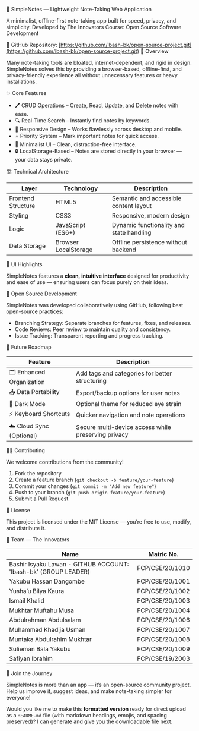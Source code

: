  📝 SimpleNotes — Lightweight Note-Taking Web Application

A minimalist, offline-first note-taking app built for speed, privacy, and simplicity.
Developed by The Innovators Course: Open Source Software Development

🔗 GitHub Repository: [https://github.com/lbash-bk/open-source-project.git](https://github.com/lbash-bk/open-source-project.git)
 🚀 Overview

Many note-taking tools are bloated, internet-dependent, and rigid in design.
SimpleNotes solves this by providing a browser-based, offline-first, and privacy-friendly experience  all without unnecessary features or heavy installations.


✨ Core Features

* 🖊️ CRUD Operations – Create, Read, Update, and Delete notes with ease.
* 🔍 Real-Time Search – Instantly find notes by keywords.
* 📱 Responsive Design – Works flawlessly across desktop and mobile.
* ⭐ Priority System – Mark important notes for quick access.
* 🎨 Minimalist UI – Clean, distraction-free interface.
* 🔒 LocalStorage-Based – Notes are stored directly in your browser — your data stays private.


🏗️ Technical Architecture

| Layer                  | Technology           | Description                              |
| ---------------------- | -------------------- | ---------------------------------------- |
| Frontend Structure | HTML5                | Semantic and accessible content layout   |
| Styling            | CSS3                 | Responsive, modern design                |
| Logic              | JavaScript (ES6+)    | Dynamic functionality and state handling |
| Data Storage       | Browser LocalStorage | Offline persistence without backend      |

 📸 UI Highlights

SimpleNotes features a **clean, intuitive interface** designed for productivity and ease of use — ensuring users can focus purely on their ideas.

🤝 Open Source Development

SimpleNotes was developed collaboratively using GitHub, following best open-source practices:

* Branching Strategy: Separate branches for features, fixes, and releases.
* Code Reviews: Peer review to maintain quality and consistency.
* Issue Tracking: Transparent reporting and progress tracking.

 🧭 Future Roadmap

| Feature                       | Description                                         |
| ----------------------------- | --------------------------------------------------- |
| 🗂️ Enhanced Organization  | Add tags and categories for better structuring      |
| 📤 Data Portability       | Export/backup options for user notes                |
| 🌙 Dark Mode              | Optional theme for reduced eye strain               |
| ⚡ Keyboard Shortcuts     | Quicker navigation and note operations              |
| ☁️ Cloud Sync (Optional)  | Secure multi-device access while preserving privacy |


 🧑‍💻 Contributing

We welcome contributions from the community!

1. Fork the repository
2. Create a feature branch (`git checkout -b feature/your-feature`)
3. Commit your changes (`git commit -m "Add new feature"`)
4. Push to your branch (`git push origin feature/your-feature`)
5. Submit a Pull Request

 📜 License

This project is licensed under the MIT License — you’re free to use, modify, and distribute it.


 👥 Team — The Innovators

| Name                       | Matric No.      |
| -------------------------- | --------------- |
| Bashir Isyaku Lawan - GITHUB ACCOUNT: 'lbash-bk' (GROUP LEADER)       | FCP/CSE/20/1010 |
| Yakubu Hassan Dangombe     | FCP/CSE/20/1001 |
| Yusha’u Bilya Kaura        | FCP/CSE/20/1002 |
| Ismail Khalid              | FCP/CSE/20/1003 |
| Mukhtar Muftahu Musa       | FCP/CSE/20/1004 |
| Abdulrahman Abdulsalam     | FCP/CSE/20/1006 |
| Muhammad Khadija Usman     | FCP/CSE/20/1007 |
| Muntaka Abdulrahim Mukhtar | FCP/CSE/20/1008 |
| Sulieman Bala Yakubu       | FCP/CSE/20/1009 |
| Safiyan Ibrahim            | FCP/CSE/19/2003 |


 💬 Join the Journey

SimpleNotes is more than an app — it’s an open-source community project.
Help us improve it, suggest ideas, and make note-taking simpler for everyone!


Would you like me to make this **formatted version** ready for direct upload as a `README.md` file (with markdown headings, emojis, and spacing preserved)? I can generate and give you the downloadable file next.
